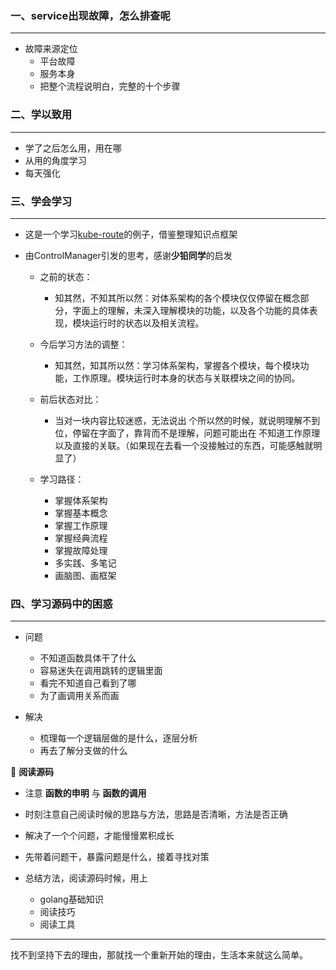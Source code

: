 ### 一、service出现故障，怎么排查呢

***

* 故障来源定位
  * 平台故障
  * 服务本身
  * 把整个流程说明白，完整的十个步骤

### 二、学以致用

***

* 学了之后怎么用，用在哪
* 从用的角度学习
* 每天强化

### 三、学会学习

***

* 这是一个学习[kube-route](https://fuckcloudnative.io/posts/kube-router/#span-idinline-toc4span-%E9%97%AE%E9%A2%98%E8%A7%A3%E5%86%B3)的例子，借鉴整理知识点框架

* 由ControlManager引发的思考，感谢**少铅同学**的启发

  * 之前的状态：

    * 知其然，不知其所以然：对体系架构的各个模块仅仅停留在概念部分，字面上的理解，未深入理解模块的功能，以及各个功能的具体表现，模块运行时的状态以及相关流程。

    

  * 今后学习方法的调整：

    * 知其然，知其所以然：学习体系架构，掌握各个模块，每个模块功能，工作原理。模块运行时本身的状态与关联模块之间的协同。

    

  * 前后状态对比：

    * 当对一块内容比较迷惑，无法说出 个所以然的时候，就说明理解不到位，停留在字面了，靠背而不是理解，问题可能出在 不知道工作原理以及直接的关联。（如果现在去看一个没接触过的东西，可能感触就明显了）

    

  * 学习路径：

    * 掌握体系架构
    * 掌握基本概念
    * 掌握工作原理
    * 掌握经典流程
    * 掌握故障处理
    * 多实践、多笔记
    * 画脑图、画框架

### 四、学习源码中的困惑

***

* 问题
  * 不知道函数具体干了什么
  * 容易迷失在调用跳转的逻辑里面
  * 看完不知道自己看到了哪
  * 为了画调用关系而画
  
* 解决
  * 梳理每一个逻辑层做的是什么，逐层分析
  * 再去了解分支做的什么
  

  
🚩 **阅读源码**
  
* 注意 **函数的申明** 与 **函数的调用**

* 时刻注意自己阅读时候的思路与方法，思路是否清晰，方法是否正确

*  解决了一个个问题，才能慢慢累积成长
  
  * 先带着问题干，暴露问题是什么，接着寻找对策
  
* 总结方法，阅读源码时候，用上
  * golang基础知识
  * 阅读技巧
  * 阅读工具

***

找不到坚持下去的理由，那就找一个重新开始的理由，生活本来就这么简单。